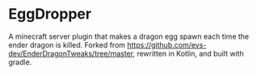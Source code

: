 # EggDropper
A minecraft server plugin that makes a dragon egg spawn each time the ender dragon is killed. Forked from https://github.com/evs-dev/EnderDragonTweaks/tree/master, rewritten in Kotlin, and built with gradle.
